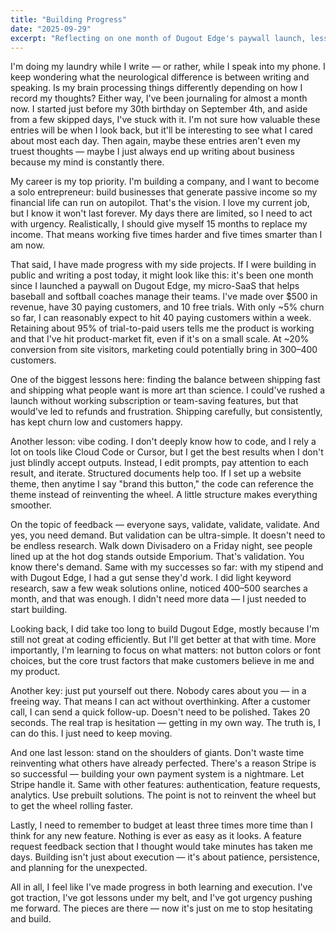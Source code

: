 ```yaml
---
title: "Building Progress"
date: "2025-09-29"
excerpt: "Reflecting on one month of Dugout Edge's paywall launch, lessons learned, and the journey of building as a solo entrepreneur."
---
```


I'm doing my laundry while I write — or rather, while I speak into my phone. I keep wondering what the neurological difference is between writing and speaking. Is my brain processing things differently depending on how I record my thoughts? Either way, I've been journaling for almost a month now. I started just before my 30th birthday on September 4th, and aside from a few skipped days, I've stuck with it. I'm not sure how valuable these entries will be when I look back, but it'll be interesting to see what I cared about most each day. Then again, maybe these entries aren't even my truest thoughts — maybe I just always end up writing about business because my mind is constantly there.

My career is my top priority. I'm building a company, and I want to become a solo entrepreneur: build businesses that generate passive income so my financial life can run on autopilot. That's the vision. I love my current job, but I know it won't last forever. My days there are limited, so I need to act with urgency. Realistically, I should give myself 15 months to replace my income. That means working five times harder and five times smarter than I am now.

That said, I have made progress with my side projects. If I were building in public and writing a post today, it might look like this: it's been one month since I launched a paywall on Dugout Edge, my micro-SaaS that helps baseball and softball coaches manage their teams. I've made over $500 in revenue, have 30 paying customers, and 10 free trials. With only ~5% churn so far, I can reasonably expect to hit 40 paying customers within a week. Retaining about 95% of trial-to-paid users tells me the product is working and that I've hit product-market fit, even if it's on a small scale. At ~20% conversion from site visitors, marketing could potentially bring in 300–400 customers.

One of the biggest lessons here: finding the balance between shipping fast and shipping what people want is more art than science. I could've rushed a launch without working subscription or team-saving features, but that would've led to refunds and frustration. Shipping carefully, but consistently, has kept churn low and customers happy.

Another lesson: vibe coding. I don't deeply know how to code, and I rely a lot on tools like Cloud Code or Cursor, but I get the best results when I don't just blindly accept outputs. Instead, I edit prompts, pay attention to each result, and iterate. Structured documents help too. If I set up a website theme, then anytime I say "brand this button," the code can reference the theme instead of reinventing the wheel. A little structure makes everything smoother.

On the topic of feedback — everyone says, validate, validate, validate. And yes, you need demand. But validation can be ultra-simple. It doesn't need to be endless research. Walk down Divisadero on a Friday night, see people lined up at the hot dog stands outside Emporium. That's validation. You know there's demand. Same with my successes so far: with my stipend and with Dugout Edge, I had a gut sense they'd work. I did light keyword research, saw a few weak solutions online, noticed 400–500 searches a month, and that was enough. I didn't need more data — I just needed to start building.

Looking back, I did take too long to build Dugout Edge, mostly because I'm still not great at coding efficiently. But I'll get better at that with time. More importantly, I'm learning to focus on what matters: not button colors or font choices, but the core trust factors that make customers believe in me and my product.

Another key: just put yourself out there. Nobody cares about you — in a freeing way. That means I can act without overthinking. After a customer call, I can send a quick follow-up. Doesn't need to be polished. Takes 20 seconds. The real trap is hesitation — getting in my own way. The truth is, I can do this. I just need to keep moving.

And one last lesson: stand on the shoulders of giants. Don't waste time reinventing what others have already perfected. There's a reason Stripe is so successful — building your own payment system is a nightmare. Let Stripe handle it. Same with other features: authentication, feature requests, analytics. Use prebuilt solutions. The point is not to reinvent the wheel but to get the wheel rolling faster.

Lastly, I need to remember to budget at least three times more time than I think for any new feature. Nothing is ever as easy as it looks. A feature request feedback section that I thought would take minutes has taken me days. Building isn't just about execution — it's about patience, persistence, and planning for the unexpected.

All in all, I feel like I've made progress in both learning and execution. I've got traction, I've got lessons under my belt, and I've got urgency pushing me forward. The pieces are there — now it's just on me to stop hesitating and build.
